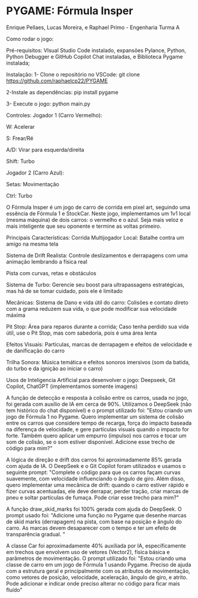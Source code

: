 # PYGAME: Fórmula Insper
Enrique Pellaes, Lucas Moreira, e Raphael Primo - Engenharia Turma A

Como rodar o jogo:

Pré-requisitos:
VIsual Studio Code instalado, expansões Pylance, Python, Python Debugger e GitHub Copilot Chat instaladas, e Biblioteca Pygame instalada;


Instalação:
1- Clone o repositório no VSCode:
git clone https://github.com/raphaelcp22/PYGAME

2-Instale as dependências:
pip install pygame

3- Execute o jogo:
python main.py


Controles:
Jogador 1 (Carro Vermelho):

W: Acelerar

S: Frear/Ré

A/D: Virar para esquerda/direita

Shift: Turbo

Jogador 2 (Carro Azul):

Setas: Movimentação

Ctrl: Turbo


O Fórmula Insper é um jogo de carro de corrida em pixel art, seguindo uma essência de Fórmula 1 e StockCar. Neste jogo, implementamos um 1v1 local (mesma máquina) de dois carros: o vermelho e o azul. Seja mais veloz e mais inteligente que seu oponente e termine as voltas primeiro.

Principais Características:
Corrida Multijogador Local: Batalhe contra um amigo na mesma tela

Sistema de Drift Realista: Controle deslizamentos e derrapagens com uma animação lembrando a física real

Pista com curvas, retas e obstáculos

Sistema de Turbo: Gerencie seu boost para ultrapassagens estratégicas, mas há de se tomar cuidado, pois ele é limitado

Mecânicas:
Sistema de Dano e vida útil do carro: Colisões e contato direto com a grama reduzem sua vida, o que pode modificar sua velocidade máxima

Pit Stop: Área para reparos durante a corrida; Caso tenha perdido sua vida útil, use o Pit Stop, mas com sabedoria, pois é uma área lenta

Efeitos Visuais: Partículas, marcas de derrapagem e efeitos de velocidade e de danificação do carro

Trilha Sonora: Música temática e efeitos sonoros imersivos (som da batida, do turbo e da ignição ao iniciar o carro)


Usos de Inteligencia Artificial para desenvolver o jogo: Deepseek, Git Copilot, ChatGPT (implementamos somente imagens)

A função de detecção e resposta à colisão entre os carros, usada no jogo, foi gerada com auxílio de IA em cerca de 90%.  Utilizamos o DeepSeek (não tem histórico do chat disponível) e o prompt utilizado foi: "Estou criando um jogo de Fórmula 1 no Pygame. Quero implementar um sistema de colisão entre os carros que considere tempo de recarga, força do impacto baseada na diferença de velocidade, e gere partículas visuais quando o impacto for forte. Também quero aplicar um empurro (impulso) nos carros e tocar um som de colisão, se o som estiver disponível. Adicione esse trecho de código para mim?" 

A lógica de direção e drift dos carros foi aproximadamente 85% gerada com ajuda de IA. O DeepSeek e o Git Copilot foram utilizados e usamos o seguinte prompt: "Complete o código para que os carros façam curvas suavemente, com velocidade influenciando o ângulo de giro. Além disso, quero implementar uma mecânica de drift: quando o carro estiver rápido e fizer curvas acentuadas, ele deve derrapar, perder tração, criar marcas de pneu e soltar partículas de fumaça. Pode criar esse trecho para mim?" 

A função draw_skid_marks foi 100% gerada com ajuda do DeepSeek. O prompt usado foi: "Adicione uma função no Pygame que desenhe marcas de skid marks (derrapagem) na pista, com base na posição e ângulo do carro. As marcas devem desaparecer com o tempo e ter um efeito de transparência gradual. " 

A classe Car foi aproximadamente 40% auxiliada por IA, especificamente em trechos que envolvem uso de vetores (Vector2), física básica e parâmetros de movimentação. O prompt utilizado foi: "Estou criando uma classe de carro em um jogo de Fórmula 1 usando Pygame. Preciso de ajuda com a estrutura geral e principalmente com os atributos de movimentação, como vetores de posição, velocidade, aceleração, ângulo de giro, e atrito. Pode adicionar e indicar onde preciso alterar no código para ficar mais fluído" 